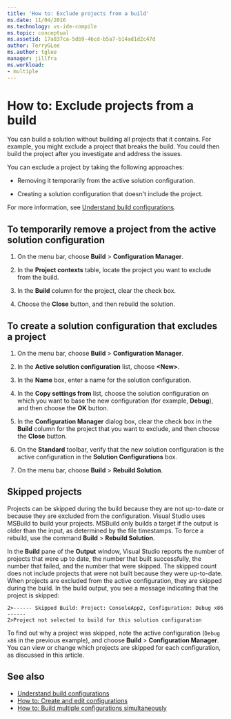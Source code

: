 ```yaml
---
title: 'How to: Exclude projects from a build'
ms.date: 11/04/2016
ms.technology: vs-ide-compile
ms.topic: conceptual
ms.assetid: 17a837ca-5db9-46cd-b5a7-b14ad1d2c47d
author: TerryGLee
ms.author: tglee
manager: jillfra
ms.workload:
- multiple
---
```

# How to: Exclude projects from a build

You can build a solution without building all projects that it contains. For example, you might exclude a project that breaks the build. You could then build the project after you investigate and address the issues.

You can exclude a project by taking the following approaches:

- Removing it temporarily from the active solution configuration.

- Creating a solution configuration that doesn't include the project.

For more information, see [Understand build configurations](../ide/understanding-build-configurations.md).

## To temporarily remove a project from the active solution configuration

1. On the menu bar, choose **Build** > **Configuration Manager**.

2. In the **Project contexts** table, locate the project you want to exclude from the build.

3. In the **Build** column for the project, clear the check box.

4. Choose the **Close** button, and then rebuild the solution.

## To create a solution configuration that excludes a project

1. On the menu bar, choose **Build** > **Configuration Manager**.

2. In the **Active solution configuration** list, choose **\<New>**.

3. In the **Name** box, enter a name for the solution configuration.

4. In the **Copy settings from** list, choose the solution configuration on which you want to base the new configuration (for example, **Debug**), and then choose the **OK** button.

5. In the **Configuration Manager** dialog box, clear the check box in the **Build** column for the project that you want to exclude, and then choose the **Close** button.

6. On the **Standard** toolbar, verify that the new solution configuration is the active configuration in the **Solution Configurations** box.

7. On the menu bar, choose **Build** > **Rebuild Solution**.

## Skipped projects

Projects can be skipped during the build because they are not up-to-date or because they are excluded from the configuration. Visual Studio uses MSBuild to build your projects. MSBuild only builds a target if the output is older than the input, as determined by the file timestamps. To force a rebuild, use the command **Build** > **Rebuild Solution**.

In the **Build** pane of the **Output** window, Visual Studio reports the number of projects that were up to date, the number that built successfully, the number that failed, and the number that were skipped. The skipped count does not include projects that were not built because they were up-to-date. When projects are excluded from the active configuration, they are skipped during the build. In the build output, you see a message indicating that the project is skipped:

```output
2>------ Skipped Build: Project: ConsoleApp2, Configuration: Debug x86 ------
2>Project not selected to build for this solution configuration
```

To find out why a project was skipped, note the active configuration (`Debug x86` in the previous example), and choose **Build** > **Configuration Manager**. You can view or change which projects are skipped for each configuration, as discussed in this article.

## See also

- [Understand build configurations](../ide/understanding-build-configurations.md)
- [How to: Create and edit configurations](../ide/how-to-create-and-edit-configurations.md)
- [How to: Build multiple configurations simultaneously](../ide/how-to-build-multiple-configurations-simultaneously.md)
